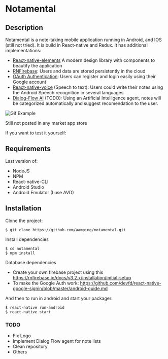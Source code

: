 # Notamental
## Description
Notamental is a note-taking mobile application running in Android, and IOS (still not tried). It is build in React-native and Redux. It has additional implementations:
- [React-native-elements](https://github.com/react-native-training/react-native-elements/) A modern design library with components to beautify the application
- [RNFirebase](https://github.com/invertase/react-native-firebase): Users and data are stored persistently in the cloud
- [OAuth Authentication](https://github.com/devfd/react-native-google-signin): Users can register and login easily using their Google account
- [React-native-voice](https://github.com/wenkesj/react-native-voice) (Speech to text): Users could write their notes using the Android Speech recognition in several languages
- [Dialog-Flow AI](https://dialogflow.com/) (TODO): Using an Artificial Intelligence agent, notes will be categorized automatically and suggest recomendation to the user.

![Gif Example](https://github.com/aamping/notamental/blob/master/notamental.gif)

Still not posted in any market app store

If you want to test it yourself:

## Requirements
Last version of:
- NodeJS
- NPM
- React-native-CLI
- Android Studio
- Android Emulator (I use AVD)

## Installation

Clone the project:
```
$ git clone https://github.com/aamping/notamental.git
```
Install dependencies
```
$ cd notamental
$ npm install
```
Database dependencies
- Create your own firebase project using this
https://rnfirebase.io/docs/v3.2.x/installation/initial-setup
- To make the Google Auth work:
https://github.com/devfd/react-native-google-signin/blob/master/android-guide.md

And then to run in android and start your packager:
```
$ react-native run-android
$ react-native start
```

### TODO
- Fix Logo
- Implement Dialog Flow agent for note lists
- Clean repository
- Others



